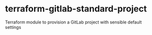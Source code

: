 # terraform-gitlab-standard-project
Terraform module to provision a GitLab project with sensible default settings
